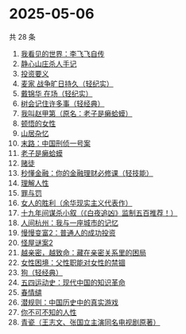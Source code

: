 # 2025-05-06

共 28 条

<!-- BEGIN WEREAD -->
<!-- 最后更新时间 2025-05-06 16:17:41 +0800 -->
1. [我看见的世界：李飞飞自传](https://weread.qq.com/web/bookDetail/76c32a50813ab9e4fg01737b)
1. [静心山庄杀人手记](https://weread.qq.com/web/bookDetail/16732c50813ab9e75g0183a0)
1. [投资要义](https://weread.qq.com/web/bookDetail/ad4328a07218c5d8ad444d9)
1. [麦家 战争旷日持久（轻纪实）](https://weread.qq.com/web/bookDetail/00a32d60813ab9e81g01530e)
1. [戴锦华 在场（轻纪实）](https://weread.qq.com/web/bookDetail/7ec327d0813ab9e82g013d55)
1. [树会记住许多事（轻经典）](https://weread.qq.com/web/bookDetail/35732460813ab9e36g011c29)
1. [我叫赵甲第（原名：老子是癞蛤蟆）](https://weread.qq.com/web/bookDetail/07832f80553b1f0785069e4)
1. [顿悟的女性](https://weread.qq.com/web/bookDetail/8cd32210813ab9b25g018136)
1. [山居杂忆](https://weread.qq.com/web/bookDetail/90432270813ab8a7eg018ba7)
1. [末路：中国刑侦一号案](https://weread.qq.com/web/bookDetail/48c32c10813ab9e46g01229f)
1. [老子是癞蛤蟆](https://weread.qq.com/web/bookDetail/e6632110529542e66152d31)
1. [赌徒](https://weread.qq.com/web/bookDetail/78032ad0813ab6a94g01394b)
1. [秒懂金融：你的金融理财必修课（轻技能）](https://weread.qq.com/web/bookDetail/58f32470813ab9e2ag012ad2)
1. [理解人性](https://weread.qq.com/web/bookDetail/79632da0813ab9bb7g010002)
1. [罪与罚](https://weread.qq.com/web/bookDetail/cb73280072505174cb7179d)
1. [女人的胜利（余华现实主义代表作）](https://weread.qq.com/web/bookDetail/50132dc0813ab937dg0158cf)
1. [十九年间谋杀小叙（《白夜追凶》监制五百推荐！）](https://weread.qq.com/web/bookDetail/887320c0813ab9e7bg016c94)
1. [人间杭州：我与一座城市的记忆](https://weread.qq.com/web/bookDetail/34e329a0727cf3ef34ec1a5)
1. [慢慢变富2：普通人的成功投资](https://weread.qq.com/web/bookDetail/30e32e00813ab9e36g01035e)
1. [怪屋谜案2](https://weread.qq.com/web/bookDetail/f3632570813ab9e44g0165ac)
1. [越亲密，越致命：藏在亲密关系里的困局](https://weread.qq.com/web/bookDetail/c0032170813ab9b25g015914)
1. [女性困境：父性职能对女性的禁锢](https://weread.qq.com/web/bookDetail/32832570813ab9d9bg0184bf)
1. [狗（轻经典）](https://weread.qq.com/web/bookDetail/fdb32e10813ab9e71g01054f)
1. [五四运动史：现代中国的知识革命](https://weread.qq.com/web/bookDetail/c0c32de0719875b1c0c3029)
1. [春情缱](https://weread.qq.com/web/bookDetail/667325c0813ab9de6g019eff)
1. [潜规则：中国历史中的真实游戏](https://weread.qq.com/web/bookDetail/03b32a705c668803be75fde)
1. [你不可不知的人性](https://weread.qq.com/web/bookDetail/bbe32320726cb7c7bbe431c)
1. [青瓷（王志文、张国立主演同名电视剧原著）](https://weread.qq.com/web/bookDetail/4e632c70813ab6dd3g015a46)
<!-- END WEREAD -->